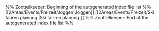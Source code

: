 %% Zoottelkeeper: Beginning of the autogenerated index file list  %%
 [[2Areas/Events/Freizeit/Joggen|Joggen]]
 [[2Areas/Events/Freizeit/Ski fahren planung |Ski fahren planung ]]
%% Zoottelkeeper: End of the autogenerated index file list  %%
